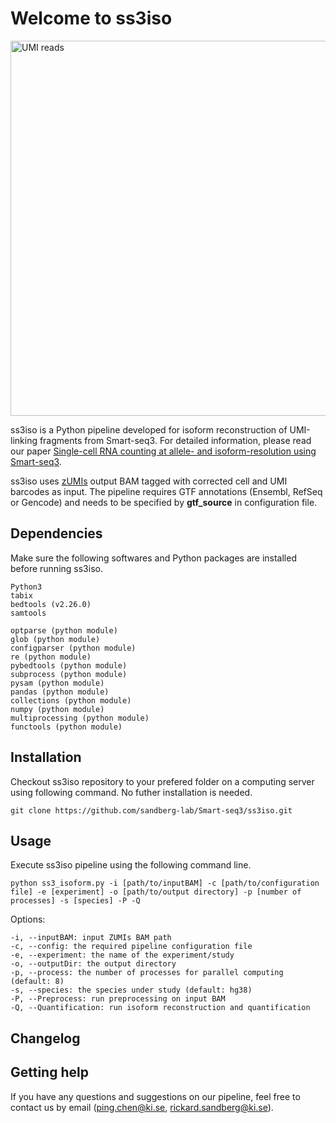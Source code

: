 # Welcome to ss3iso 

<img src="https://github.com/sandberg-lab/Smart-seq3/blob/master/ss3iso/isoform_reconstruction.png" alt="UMI reads" width="600"/>

ss3iso is a Python pipeline developed for isoform reconstruction of UMI-linking fragments from Smart-seq3. For detailed information, please read our paper [Single-cell RNA counting at allele- and isoform-resolution using Smart-seq3](https://www.biorxiv.org/content/10.1101/817924v1).

ss3iso uses [zUMIs](https://github.com/sdparekh/zUMIs) output BAM tagged with corrected cell and UMI barcodes as input. The pipeline requires GTF annotations (Ensembl, RefSeq or Gencode) and needs to be specified by **gtf_source** in configuration file.

## Dependencies

Make sure the following softwares and Python packages are installed before running ss3iso.

```
Python3
tabix
bedtools (v2.26.0)
samtools

optparse (python module)
glob (python module)
configparser (python module)
re (python module)
pybedtools (python module)
subprocess (python module)
pysam (python module)
pandas (python module)
collections (python module)
numpy (python module)
multiprocessing (python module)
functools (python module)
```

## Installation

Checkout ss3iso repository to your prefered folder on a computing server using following command. No futher installation is needed. 

``` git clone https://github.com/sandberg-lab/Smart-seq3/ss3iso.git ```

## Usage

Execute ss3iso pipeline using the following command line.
```
python ss3_isoform.py -i [path/to/inputBAM] -c [path/to/configuration file] -e [experiment] -o [path/to/output directory] -p [number of processes] -s [species] -P -Q
```

Options:
```
-i, --inputBAM: input ZUMIs BAM path
-c, --config: the required pipeline configuration file
-e, --experiment: the name of the experiment/study
-o, --outputDir: the output directory
-p, --process: the number of processes for parallel computing (default: 8)
-s, --species: the species under study (default: hg38)
-P, --Preprocess: run preprocessing on input BAM
-Q, --Quantification: run isoform reconstruction and quantification
```

## Changelog

## Getting help
If you have any questions and suggestions on our pipeline, feel free to contact us by email (ping.chen@ki.se, rickard.sandberg@ki.se).

